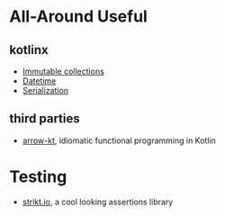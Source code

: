 # All-Around Useful
## kotlinx
- [Immutable collections](https://github.com/Kotlin/kotlinx.collections.immutable)
- [Datetime](https://github.com/Kotlin/kotlinx-datetime)
- [Serialization](https://github.com/Kotlin/kotlinx.serialization)
## third parties
- [arrow-kt](https://arrow-kt.io/), idiomatic functional programming in Kotlin
# Testing
- [strikt.io](https://strikt.io), a cool looking assertions library